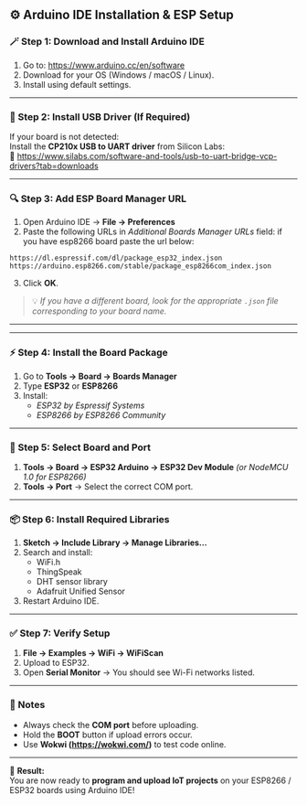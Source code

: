 
## ⚙️ Arduino IDE Installation & ESP Setup

### 🪄 Step 1: Download and Install Arduino IDE
1. Go to: https://www.arduino.cc/en/software  
2. Download for your OS (Windows / macOS / Linux).  
3. Install using default settings.

---

### 🔌 Step 2: Install USB Driver (If Required)
If your board is not detected:  
Install the **CP210x USB to UART driver** from Silicon Labs:  
🔗 https://www.silabs.com/software-and-tools/usb-to-uart-bridge-vcp-drivers?tab=downloads

---

### 🔍 Step 3: Add ESP Board Manager URL
1. Open Arduino IDE → **File → Preferences**
2. Paste the following URLs in *Additional Boards Manager URLs* field:
if you have esp8266 board paste the url below:
```
https://dl.espressif.com/dl/package_esp32_index.json
https://arduino.esp8266.com/stable/package_esp8266com_index.json
```
3. Click **OK**.
> 💡 *If you have a different board, look for the appropriate `.json` file corresponding to your board name.*

---
---

### ⚡ Step 4: Install the Board Package
1. Go to **Tools → Board → Boards Manager**
2. Type **ESP32** or **ESP8266**
3. Install:
   - *ESP32 by Espressif Systems*
   - *ESP8266 by ESP8266 Community*

---

### 🧩 Step 5: Select Board and Port
1. **Tools → Board → ESP32 Arduino → ESP32 Dev Module**
   *(or NodeMCU 1.0 for ESP8266)*  
2. **Tools → Port** → Select the correct COM port.

---

### 📦 Step 6: Install Required Libraries
1. **Sketch → Include Library → Manage Libraries…**
2. Search and install:
   - WiFi.h
   - ThingSpeak
   - DHT sensor library
   - Adafruit Unified Sensor
3. Restart Arduino IDE.

---

### ✅ Step 7: Verify Setup
1. **File → Examples → WiFi → WiFiScan**
2. Upload to ESP32.
3. Open **Serial Monitor** → You should see Wi-Fi networks listed.

---

### 🧠 Notes
- Always check the **COM port** before uploading.
- Hold the **BOOT** button if upload errors occur.
- Use **Wokwi (https://wokwi.com/)** to test code online.

---

🎯 **Result:**  
You are now ready to **program and upload IoT projects** on your ESP8266 / ESP32 boards using Arduino IDE!
